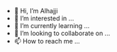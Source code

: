 - 👋 Hi, I’m Alhajji
- 👀 I’m interested in ...
- 🌱 I’m currently learning ...
- 💞️ I’m looking to collaborate on ...
- 📫 How to reach me ...

<!---
ascayanan/ascayanan is a ✨ special ✨ repository because its `README.md` (this file) appears on your GitHub profile.
You can click the Preview link to take a look at your changes.
--->
